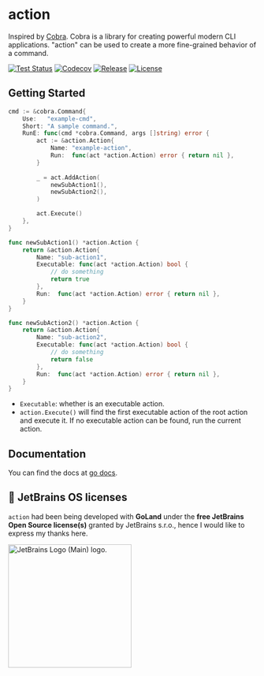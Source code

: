# action

Inspired by [Cobra](https://github.com/spf13/cobra). Cobra is a library for creating powerful modern CLI applications.
"action" can be used to create a more fine-grained behavior of a command.

[![Test Status](https://github.com/shipengqi/action/actions/workflows/test.yml/badge.svg)](https://github.com/shipengqi/action/actions/workflows/test.yml)
[![Codecov](https://codecov.io/gh/shipengqi/action/branch/main/graph/badge.svg?token=SMU4SI304O)](https://codecov.io/gh/shipengqi/action)
[![Release](https://img.shields.io/github/release/shipengqi/action.svg)](https://github.com/shipengqi/action/releases)
[![License](https://img.shields.io/github/license/shipengqi/action)](https://github.com/shipengqi/action/blob/main/LICENSE)

## Getting Started

```go
cmd := &cobra.Command{
    Use:   "example-cmd",
    Short: "A sample command.",
    RunE: func(cmd *cobra.Command, args []string) error {
        act := &action.Action{
            Name: "example-action",
            Run:  func(act *action.Action) error { return nil },
        }
        
        _ = act.AddAction(
            newSubAction1(),
            newSubAction2(),
        )

        act.Execute()
    },
}

func newSubAction1() *action.Action {
    return &action.Action{
        Name: "sub-action1",
		Executable: func(act *action.Action) bool {
			// do something
			return true
        },
        Run:  func(act *action.Action) error { return nil },
    }
}

func newSubAction2() *action.Action {
    return &action.Action{
        Name: "sub-action2",
        Executable: func(act *action.Action) bool {
            // do something
            return false
        },
        Run:  func(act *action.Action) error { return nil },
    }
}
```

- `Executable`: whether is an executable action.
- `action.Execute()` will find the first executable action of the root action and execute it. If no executable action can be found, run the current action.


## Documentation

You can find the docs at [go docs](https://pkg.go.dev/github.com/shipengqi/action).


## 🔋 JetBrains OS licenses

`action` had been being developed with **GoLand** under the **free JetBrains Open Source license(s)** granted by JetBrains s.r.o., hence I would like to express my thanks here.

<a href="https://www.jetbrains.com/?from=action" target="_blank"><img src="https://resources.jetbrains.com/storage/products/company/brand/logos/jb_beam.svg" alt="JetBrains Logo (Main) logo." width="250" align="middle"></a>